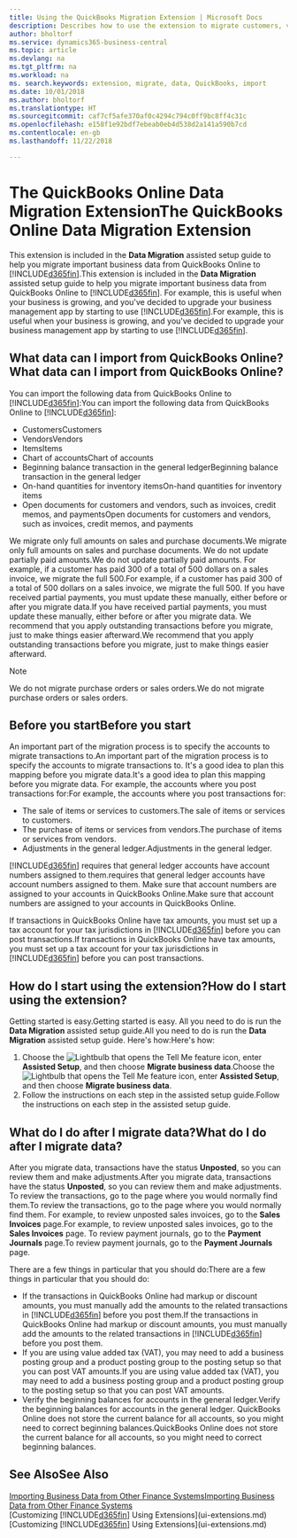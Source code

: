 ```yaml
---
title: Using the QuickBooks Migration Extension | Microsoft Docs
description: Describes how to use the extension to migrate customers, vendors, items, and accounts from QuickBooks Online to Business Central.
author: bholtorf
ms.service: dynamics365-business-central
ms.topic: article
ms.devlang: na
ms.tgt_pltfrm: na
ms.workload: na
ms. search.keywords: extension, migrate, data, QuickBooks, import
ms.date: 10/01/2018
ms.author: bholtorf
ms.translationtype: HT
ms.sourcegitcommit: caf7cf5afe370af0c4294c794c0ff9bc8ff4c31c
ms.openlocfilehash: e158f1e92bdf7ebeab0eb4d538d2a141a590b7cd
ms.contentlocale: en-gb
ms.lasthandoff: 11/22/2018

---
```


# <a name="the-quickbooks-online-data-migration-extension"></a><span data-ttu-id="40e34-103">The QuickBooks Online Data Migration Extension</span><span class="sxs-lookup"><span data-stu-id="40e34-103">The QuickBooks Online Data Migration Extension</span></span>
<span data-ttu-id="40e34-104">This extension is included in the **Data Migration** assisted setup guide to help you migrate important business data from QuickBooks Online to [!INCLUDE[d365fin](includes/d365fin_md.md)].</span><span class="sxs-lookup"><span data-stu-id="40e34-104">This extension is included in the **Data Migration** assisted setup guide to help you migrate important business data from QuickBooks Online to [!INCLUDE[d365fin](includes/d365fin_md.md)].</span></span> <span data-ttu-id="40e34-105">For example, this is useful when your business is growing, and you've decided to upgrade your business management app by starting to use [!INCLUDE[d365fin](includes/d365fin_md.md)].</span><span class="sxs-lookup"><span data-stu-id="40e34-105">For example, this is useful when your business is growing, and you've decided to upgrade your business management app by starting to use [!INCLUDE[d365fin](includes/d365fin_md.md)].</span></span>

## <a name="what-data-can-i-import-from-quickbooks-online"></a><span data-ttu-id="40e34-106">What data can I import from QuickBooks Online?</span><span class="sxs-lookup"><span data-stu-id="40e34-106">What data can I import from QuickBooks Online?</span></span>
<span data-ttu-id="40e34-107">You can import the following data from QuickBooks Online to [!INCLUDE[d365fin](includes/d365fin_md.md)]:</span><span class="sxs-lookup"><span data-stu-id="40e34-107">You can import the following data from QuickBooks Online to [!INCLUDE[d365fin](includes/d365fin_md.md)]:</span></span>  

* <span data-ttu-id="40e34-108">Customers</span><span class="sxs-lookup"><span data-stu-id="40e34-108">Customers</span></span>
* <span data-ttu-id="40e34-109">Vendors</span><span class="sxs-lookup"><span data-stu-id="40e34-109">Vendors</span></span>
* <span data-ttu-id="40e34-110">Items</span><span class="sxs-lookup"><span data-stu-id="40e34-110">Items</span></span>
* <span data-ttu-id="40e34-111">Chart of accounts</span><span class="sxs-lookup"><span data-stu-id="40e34-111">Chart of accounts</span></span>
* <span data-ttu-id="40e34-112">Beginning balance transaction in the general ledger</span><span class="sxs-lookup"><span data-stu-id="40e34-112">Beginning balance transaction in the general ledger</span></span>
* <span data-ttu-id="40e34-113">On-hand quantities for inventory items</span><span class="sxs-lookup"><span data-stu-id="40e34-113">On-hand quantities for inventory items</span></span>
* <span data-ttu-id="40e34-114">Open documents for customers and vendors, such as invoices, credit memos, and payments</span><span class="sxs-lookup"><span data-stu-id="40e34-114">Open documents for customers and vendors, such as invoices, credit memos, and payments</span></span>

<span data-ttu-id="40e34-115">We migrate only full amounts on sales and purchase documents.</span><span class="sxs-lookup"><span data-stu-id="40e34-115">We migrate only full amounts on sales and purchase documents.</span></span> <span data-ttu-id="40e34-116">We do not update partially paid amounts.</span><span class="sxs-lookup"><span data-stu-id="40e34-116">We do not update partially paid amounts.</span></span> <span data-ttu-id="40e34-117">For example, if a customer has paid 300 of a total of 500 dollars on a sales invoice, we migrate the full 500.</span><span class="sxs-lookup"><span data-stu-id="40e34-117">For example, if a customer has paid 300 of a total of 500 dollars on a sales invoice, we migrate the full 500.</span></span> <span data-ttu-id="40e34-118">If you have received partial payments, you must update these manually, either before or after you migrate data.</span><span class="sxs-lookup"><span data-stu-id="40e34-118">If you have received partial payments, you must update these manually, either before or after you migrate data.</span></span> <span data-ttu-id="40e34-119">We recommend that you apply outstanding transactions before you migrate, just to make things easier afterward.</span><span class="sxs-lookup"><span data-stu-id="40e34-119">We recommend that you apply outstanding transactions before you migrate, just to make things easier afterward.</span></span>

> [!NOTE]  
>   <span data-ttu-id="40e34-120">We do not migrate purchase orders or sales orders.</span><span class="sxs-lookup"><span data-stu-id="40e34-120">We do not migrate purchase orders or sales orders.</span></span>

## <a name="before-you-start"></a><span data-ttu-id="40e34-121">Before you start</span><span class="sxs-lookup"><span data-stu-id="40e34-121">Before you start</span></span>
<span data-ttu-id="40e34-122">An important part of the migration process is to specify the accounts to migrate transactions to.</span><span class="sxs-lookup"><span data-stu-id="40e34-122">An important part of the migration process is to specify the accounts to migrate transactions to.</span></span> <span data-ttu-id="40e34-123">It's a good idea to plan this mapping before you migrate data.</span><span class="sxs-lookup"><span data-stu-id="40e34-123">It's a good idea to plan this mapping before you migrate data.</span></span> <span data-ttu-id="40e34-124">For example, the accounts where you post transactions for:</span><span class="sxs-lookup"><span data-stu-id="40e34-124">For example, the accounts where you post transactions for:</span></span>  

* <span data-ttu-id="40e34-125">The sale of items or services to customers.</span><span class="sxs-lookup"><span data-stu-id="40e34-125">The sale of items or services to customers.</span></span>
* <span data-ttu-id="40e34-126">The purchase of items or services from vendors.</span><span class="sxs-lookup"><span data-stu-id="40e34-126">The purchase of items or services from vendors.</span></span>  
* <span data-ttu-id="40e34-127">Adjustments in the general ledger.</span><span class="sxs-lookup"><span data-stu-id="40e34-127">Adjustments in the general ledger.</span></span>  

[!INCLUDE[d365fin](includes/d365fin_md.md)] <span data-ttu-id="40e34-128">requires that general ledger accounts have account numbers assigned to them.</span><span class="sxs-lookup"><span data-stu-id="40e34-128">requires that general ledger accounts have account numbers assigned to them.</span></span> <span data-ttu-id="40e34-129">Make sure that account numbers are assigned to your accounts in QuickBooks Online.</span><span class="sxs-lookup"><span data-stu-id="40e34-129">Make sure that account numbers are assigned to your accounts in QuickBooks Online.</span></span>

<span data-ttu-id="40e34-130">If transactions in QuickBooks Online have tax amounts, you must set up a tax account for your tax jurisdictions in [!INCLUDE[d365fin](includes/d365fin_md.md)] before you can post transactions.</span><span class="sxs-lookup"><span data-stu-id="40e34-130">If transactions in QuickBooks Online have tax amounts, you must set up a tax account for your tax jurisdictions in [!INCLUDE[d365fin](includes/d365fin_md.md)] before you can post transactions.</span></span>

## <a name="how-do-i-start-using-the-extension"></a><span data-ttu-id="40e34-131">How do I start using the extension?</span><span class="sxs-lookup"><span data-stu-id="40e34-131">How do I start using the extension?</span></span>
<span data-ttu-id="40e34-132">Getting started is easy.</span><span class="sxs-lookup"><span data-stu-id="40e34-132">Getting started is easy.</span></span> <span data-ttu-id="40e34-133">All you need to do is run the **Data Migration** assisted setup guide.</span><span class="sxs-lookup"><span data-stu-id="40e34-133">All you need to do is run the **Data Migration** assisted setup guide.</span></span> <span data-ttu-id="40e34-134">Here's how:</span><span class="sxs-lookup"><span data-stu-id="40e34-134">Here's how:</span></span>

1. <span data-ttu-id="40e34-135">Choose the ![Lightbulb that opens the Tell Me feature](media/ui-search/search_small.png "Tell me what you want to do") icon, enter **Assisted Setup**, and then choose **Migrate business data**.</span><span class="sxs-lookup"><span data-stu-id="40e34-135">Choose the ![Lightbulb that opens the Tell Me feature](media/ui-search/search_small.png "Tell me what you want to do") icon, enter **Assisted Setup**, and then choose **Migrate business data**.</span></span>
2. <span data-ttu-id="40e34-136">Follow the instructions on each step in the assisted setup guide.</span><span class="sxs-lookup"><span data-stu-id="40e34-136">Follow the instructions on each step in the assisted setup guide.</span></span>

## <a name="what-do-i-do-after-i-migrate-data"></a><span data-ttu-id="40e34-137">What do I do after I migrate data?</span><span class="sxs-lookup"><span data-stu-id="40e34-137">What do I do after I migrate data?</span></span>
<span data-ttu-id="40e34-138">After you migrate data, transactions have the status **Unposted**, so you can review them and make adjustments.</span><span class="sxs-lookup"><span data-stu-id="40e34-138">After you migrate data, transactions have the status **Unposted**, so you can review them and make adjustments.</span></span> <span data-ttu-id="40e34-139">To review the transactions, go to the page where you would normally find them.</span><span class="sxs-lookup"><span data-stu-id="40e34-139">To review the transactions, go to the page where you would normally find them.</span></span> <span data-ttu-id="40e34-140">For example, to review unposted sales invoices, go to the **Sales Invoices** page.</span><span class="sxs-lookup"><span data-stu-id="40e34-140">For example, to review unposted sales invoices, go to the **Sales Invoices** page.</span></span> <span data-ttu-id="40e34-141">To review payment journals, go to the **Payment Journals** page.</span><span class="sxs-lookup"><span data-stu-id="40e34-141">To review payment journals, go to the **Payment Journals** page.</span></span>   

<span data-ttu-id="40e34-142">There are a few things in particular that you should do:</span><span class="sxs-lookup"><span data-stu-id="40e34-142">There are a few things in particular that you should do:</span></span>

* <span data-ttu-id="40e34-143">If the transactions in QuickBooks Online had markup or discount amounts, you must manually add the amounts to the related transactions in [!INCLUDE[d365fin](includes/d365fin_md.md)] before you post them.</span><span class="sxs-lookup"><span data-stu-id="40e34-143">If the transactions in QuickBooks Online had markup or discount amounts, you must manually add the amounts to the related transactions in [!INCLUDE[d365fin](includes/d365fin_md.md)] before you post them.</span></span>
* <span data-ttu-id="40e34-144">If you are using value added tax (VAT), you may need to add a business posting group and a product posting group to the posting setup so that you can post VAT amounts.</span><span class="sxs-lookup"><span data-stu-id="40e34-144">If you are using value added tax (VAT), you may need to add a business posting group and a product posting group to the posting setup so that you can post VAT amounts.</span></span>
* <span data-ttu-id="40e34-145">Verify the beginning balances for accounts in the general ledger.</span><span class="sxs-lookup"><span data-stu-id="40e34-145">Verify the beginning balances for accounts in the general ledger.</span></span> <span data-ttu-id="40e34-146">QuickBooks Online does not store the current balance for all accounts, so you might need to correct beginning balances.</span><span class="sxs-lookup"><span data-stu-id="40e34-146">QuickBooks Online does not store the current balance for all accounts, so you might need to correct beginning balances.</span></span>

## <a name="see-also"></a><span data-ttu-id="40e34-147">See Also</span><span class="sxs-lookup"><span data-stu-id="40e34-147">See Also</span></span>
[<span data-ttu-id="40e34-148">Importing Business Data from Other Finance Systems</span><span class="sxs-lookup"><span data-stu-id="40e34-148">Importing Business Data from Other Finance Systems</span></span>](across-import-data-configuration-packages.md)  
<span data-ttu-id="40e34-149">[Customizing [!INCLUDE[d365fin](includes/d365fin_md.md)] Using Extensions](ui-extensions.md)</span><span class="sxs-lookup"><span data-stu-id="40e34-149">[Customizing [!INCLUDE[d365fin](includes/d365fin_md.md)] Using Extensions](ui-extensions.md)</span></span>  

